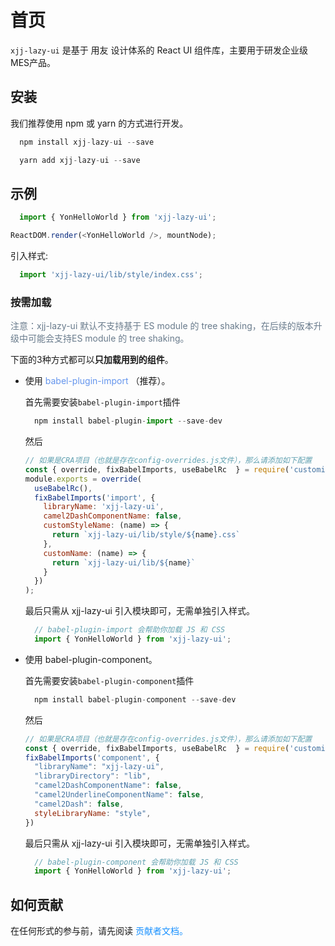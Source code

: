 # 首页

`xjj-lazy-ui` 是基于 用友 设计体系的 React UI 组件库，主要用于研发企业级MES产品。

## 安装
我们推荐使用 npm 或 yarn 的方式进行开发。
```javascript
  npm install xjj-lazy-ui --save
```

```javascript
  yarn add xjj-lazy-ui --save
```

## 示例
```javascript
  import { YonHelloWorld } from 'xjj-lazy-ui';

ReactDOM.render(<YonHelloWorld />, mountNode);
```

引入样式:
```javascript
  import 'xjj-lazy-ui/lib/style/index.css';
```

### 按需加载
<Alert type="info">
  <font color="#697b8c">注意：xjj-lazy-ui 默认不支持基于 ES module 的 tree shaking，在后续的版本升级中可能会支持ES module 的 tree shaking。</font>
</Alert>

下面的3种方式都可以**只加载用到的组件**。

- 使用 <font color="cornflowerblue"> babel-plugin-import </font>（推荐）。

  首先需要安装`babel-plugin-import`插件

  ```javascript
    npm install babel-plugin-import --save-dev
  ```
  然后

  ```javascript
  // 如果是CRA项目（也就是存在config-overrides.js文件），那么请添加如下配置
  const { override, fixBabelImports, useBabelRc  } = require('customize-cra');
  module.exports = override(
    useBabelRc(),
    fixBabelImports('import', {
      libraryName: 'xjj-lazy-ui',
      camel2DashComponentName: false,
      customStyleName: (name) => {
        return `xjj-lazy-ui/lib/style/${name}.css`
      },
      customName: (name) => {
        return `xjj-lazy-ui/lib/${name}`
      }
    })
  );
  ```

  最后只需从 xjj-lazy-ui 引入模块即可，无需单独引入样式。

  ```javascript
    // babel-plugin-import 会帮助你加载 JS 和 CSS
    import { YonHelloWorld } from 'xjj-lazy-ui';
  ```

- 使用 babel-plugin-component。

  首先需要安装`babel-plugin-component`插件

  ```javascript
    npm install babel-plugin-component --save-dev
  ```

  然后
  
  ```javascript
  // 如果是CRA项目（也就是存在config-overrides.js文件），那么请添加如下配置
  const { override, fixBabelImports, useBabelRc  } = require('customize-cra');
  fixBabelImports('component', {
    "libraryName": "xjj-lazy-ui",
    "libraryDirectory": "lib",
    "camel2DashComponentName": false,
    "camel2UnderlineComponentName": false,
    "camel2Dash": false,
    styleLibraryName: "style",
  })
  ```

  最后只需从 xjj-lazy-ui 引入模块即可，无需单独引入样式。

  ```javascript
    // babel-plugin-component 会帮助你加载 JS 和 CSS
    import { YonHelloWorld } from 'xjj-lazy-ui';
  ```

## 如何贡献
在任何形式的参与前，请先阅读 <font color="#1890FF">贡献者文档。</font>